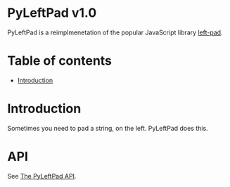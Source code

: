 # PyLeftPad v1.0

PyLeftPad is a reimplmenetation of the popular JavaScript library
[left-pad](https://github.com/stevemao/left-pad).

# Table of contents

* [Introduction](#introduction)

# Introduction

Sometimes you need to pad a string, on the left. PyLeftPad does this.

# API

See [The PyLeftPad API](API.md).